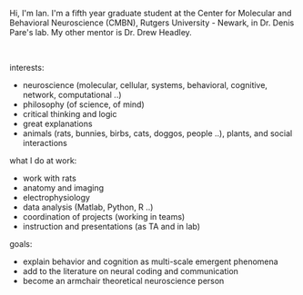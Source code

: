 
Hi, I'm Ian. I'm a fifth year graduate student at the Center for Molecular and Behavioral Neuroscience (CMBN), Rutgers University - Newark, in Dr. Denis Pare's lab. My other mentor is Dr. Drew Headley.

<br />

interests:

- neuroscience (molecular, cellular, systems, behavioral, cognitive, network, computational ..)
- philosophy (of science, of mind)
- critical thinking and logic
- great explanations
- animals (rats, bunnies, birbs, cats, doggos, people ..), plants, and social interactions


what I do at work: 

- work with rats
- anatomy and imaging
- electrophysiology
- data analysis (Matlab, Python, R ..)
- coordination of projects (working in teams)
- instruction and presentations (as TA and in lab)


goals:

- explain behavior and cognition as multi-scale emergent phenomena
- add to the literature on neural coding and communication
- become an armchair theoretical neuroscience person

